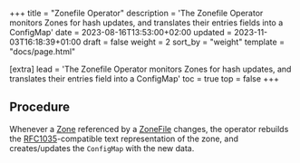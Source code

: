 +++
title = "Zonefile Operator"
description = 'The Zonefile Operator monitors Zones for hash updates, and translates their entries fields into a ConfigMap'
date = 2023-08-16T13:53:00+02:00
updated = 2023-11-03T16:18:39+01:00
draft = false
weight = 2
sort_by = "weight"
template = "docs/page.html"

[extra]
lead = 'The Zonefile Operator monitors Zones for hash updates, and translates their entries field into a ConfigMap'
toc = true
top = false
+++

## Procedure

Whenever a [Zone](../../custom-resources/zone/) referenced by a [ZoneFile](../custom-resources/zonefile/) changes,
the operator rebuilds the [RFC1035](https://datatracker.ietf.org/doc/html/rfc1035#section-5)-compatible text representation
of the zone, and creates/updates the `ConfigMap` with the new data.

